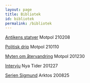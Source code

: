 ```yaml
---
layout: page
title: Bibliotek
id: bibliotek
permalink: /bibliotek
---
```

[Antikens statyer](https://motpol.nu/henrikjonasson/2021/02/08/antikens-statyer/)
Motpol 210208

[Politisk drip](https://motpol.nu/henrikjonasson/2021/01/10/politisk-drip/)
Motpol 210110

[Myten om återvandring](https://motpol.nu/henrikjonasson/2020/12/30/myten-om-atervandring/)
Motpol 201230

[Intervju](https://www.nyatider.nu/ung-konstnar-ger-ut-vikinga-aventyr-som-seriemagasin-nya-tider-intervjuar-henrik-jonasson/)
Nya Tider 201227

[Serien Sigmund](https://arktos.com/product/sigmund-vol1/)
Arktos 200825